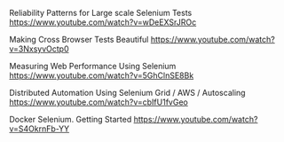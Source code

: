 Reliability Patterns for Large scale Selenium Tests
https://www.youtube.com/watch?v=wDeEXSrJROc

Making Cross Browser Tests Beautiful 
https://www.youtube.com/watch?v=3NxsyvOctp0

Measuring Web Performance Using Selenium
https://www.youtube.com/watch?v=5GhClnSE8Bk

Distributed Automation Using Selenium Grid / AWS / Autoscaling 
https://www.youtube.com/watch?v=cbIfU1fvGeo

Docker Selenium. Getting Started 
https://www.youtube.com/watch?v=S4OkrnFb-YY
